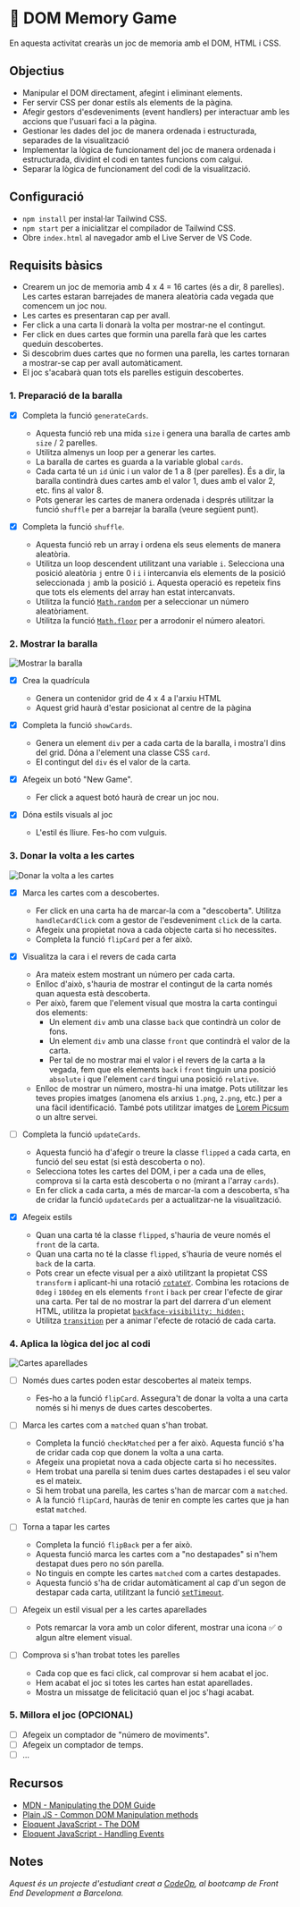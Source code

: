 # 🧠 DOM Memory Game

En aquesta activitat crearàs un joc de memoria amb el DOM, HTML i CSS.

## Objectius

- Manipular el DOM directament, afegint i eliminant elements.
- Fer servir CSS per donar estils als elements de la pàgina.
- Afegir gestors d'esdeveniments (event handlers) per interactuar amb les accions que l'usuari faci a la pàgina.
- Gestionar les dades del joc de manera ordenada i estructurada, separades de la visualització
- Implementar la lògica de funcionament del joc de manera ordenada i estructurada, dividint el codi en tantes funcions com calgui.
- Separar la lògica de funcionament del codi de la visualització.

## Configuració

- `npm install` per instal·lar Tailwind CSS.
- `npm start` per a inicialitzar el compilador de Tailwind CSS.
- Obre `index.html` al navegador amb el Live Server de VS Code.

## Requisits bàsics

- Crearem un joc de memoria amb 4 x 4 = 16 cartes (és a dir, 8 parelles).
  Les cartes estaran barrejades de manera aleatòria cada vegada que comencem un joc nou.
- Les cartes es presentaran cap per avall.
- Fer click a una carta li donarà la volta per mostrar-ne el contingut.
- Fer click en dues cartes que formin una parella farà que les cartes queduin descobertes.
- Si descobrim dues cartes que no formen una parella, les cartes tornaran a mostrar-se cap per avall automàticament.
- El joc s'acabarà quan tots els parelles estiguin descobertes.

### 1. Preparació de la baralla

- [x] Completa la funció `generateCards`.

  - Aquesta funció reb una mida `size` i genera una baralla de cartes amb `size` / 2 parelles.
  - Utilitza almenys un loop per a generar les cartes.
  - La baralla de cartes es guarda a la variable global `cards`.
  - Cada carta té un `id` únic i un valor de 1 a 8 (per parelles). És a dir, la baralla contindrà dues cartes amb el valor 1, dues amb el valor 2, etc. fins al valor 8.
  - Pots generar les cartes de manera ordenada i després utilitzar la funció `shuffle` per a barrejar la baralla (veure següent punt).

- [x] Completa la funció `shuffle`.

  - Aquesta funció reb un array i ordena els seus elements de manera aleatòria.
  - Utilitza un loop descendent utilitzant una variable `i`. Selecciona una posició aleatòria `j` entre 0 i `i` i intercanvia els elements de la posició seleccionada `j` amb la posició `i`. Aquesta operació es repeteix fins que tots els elements del array han estat intercanvats.
  - Utilitza la funció [`Math.random`](https://developer.mozilla.org/en-US/docs/Web/JavaScript/Reference/Global_Objects/Math/random) per a seleccionar un número aleatòriament.
  - Utilitza la funció [`Math.floor`](https://developer.mozilla.org/en-US/docs/Web/JavaScript/Reference/Global_Objects/Math/floor) per a arrodonir el número aleatori.

### 2. Mostrar la baralla

![Mostrar la baralla](img/img1.png)

- [x] Crea la quadrícula

  - Genera un contenidor grid de 4 x 4 a l'arxiu HTML
  - Aquest grid haurà d'estar posicionat al centre de la pàgina

- [x] Completa la funció `showCards`.

  - Genera un element `div` per a cada carta de la baralla, i mostra'l dins del grid. Dóna a l'element una classe CSS `card`.
  - El contingut del `div` és el valor de la carta.

- [x] Afegeix un botó "New Game".

  - Fer click a aquest botó haurà de crear un joc nou.

- [x] Dóna estils visuals al joc
  - L'estil és lliure. Fes-ho com vulguis.

### 3. Donar la volta a les cartes

![Donar la volta a les cartes](img/img2.png)

- [x] Marca les cartes com a descobertes.

  - Fer click en una carta ha de marcar-la com a "descoberta". Utilitza `handleCardClick` com a gestor de l'esdeveniment `click` de la carta.
  - Afegeix una propietat nova a cada objecte carta si ho necessites.
  - Completa la funció `flipCard` per a fer això.

- [x] Visualitza la cara i el revers de cada carta

  - Ara mateix estem mostrant un número per cada carta.
  - Enlloc d'això, s'hauria de mostrar el contingut de la carta només quan aquesta està descoberta.
  - Per això, farem que l'element visual que mostra la carta contingui dos elements:
    - Un element `div` amb una classe `back` que contindrà un color de fons.
    - Un element `div` amb una classe `front` que contindrà el valor de la carta.
    - Per tal de no mostrar mai el valor i el revers de la carta a la vegada, fem que els elements `back` i `front` tinguin una posició `absolute` i que l'element `card` tingui una posició `relative`.
  - Enlloc de mostrar un número, mostra-hi una imatge. Pots utilitzar les teves propies imatges (anomena els arxius `1.png`, `2.png`, etc.) per a una fàcil identificació. També pots utilitzar imatges de [Lorem Picsum](https://picsum.photos/) o un altre servei.

- [ ] Completa la funció `updateCards`.

  - Aquesta funció ha d'afegir o treure la classe `flipped` a cada carta, en funció del seu estat (si està descoberta o no).
  - Selecciona totes les cartes del DOM, i per a cada una de elles, comprova si la carta està descoberta o no (mirant a l'array `cards`).
  - En fer click a cada carta, a més de marcar-la com a descoberta, s'ha de cridar la funció `updateCards` per a actualitzar-ne la visualització.

- [x] Afegeix estils
  - Quan una carta té la classe `flipped`, s'hauria de veure només el `front` de la carta.
  - Quan una carta no té la classe `flipped`, s'hauria de veure només el `back` de la carta.
  - Pots crear un efecte visual per a això utilitzant la propietat CSS `transform` i aplicant-hi una rotació [`rotateY`](https://developer.mozilla.org/en-US/docs/Web/CSS/transform-function/rotateY). Combina les rotacions de `0deg` i `180deg` en els elements `front` i `back` per crear l'efecte de girar una carta. Per tal de no mostrar la part del darrera d'un element HTML, utilitza la propietat [`backface-visibility: hidden;`](https://developer.mozilla.org/en-US/docs/Web/CSS/backface-visibility)
  - Utilitza [`transition`](https://developer.mozilla.org/en-US/docs/Web/CSS/CSS_Transitions/Using_CSS_transitions) per a animar l'efecte de rotació de cada carta.

### 4. Aplica la lògica del joc al codi

![Cartes aparellades](img/img3.png)

- [ ] Només dues cartes poden estar descobertes al mateix temps.

  - Fes-ho a la funció `flipCard`. Assegura't de donar la volta a una carta només si hi menys de dues cartes descobertes.

- [ ] Marca les cartes com a `matched` quan s'han trobat.

  - Completa la funció `checkMatched` per a fer això. Aquesta funció s'ha de cridar cada cop que donem la volta a una carta.
  - Afegeix una propietat nova a cada objecte carta si ho necessites.
  - Hem trobat una parella si tenim dues cartes destapades i el seu valor es el mateix.
  - Si hem trobat una parella, les cartes s'han de marcar com a `matched`.
  - A la funció `flipCard`, hauràs de tenir en compte les cartes que ja han estat `matched`.

- [ ] Torna a tapar les cartes

  - Completa la funció `flipBack` per a fer això.
  - Aquesta funció marca les cartes com a "no destapades" si n'hem destapat dues pero no són parella.
  - No tinguis en compte les cartes `matched` com a cartes destapades.
  - Aquesta funció s'ha de cridar automàticament al cap d'un segon de destapar cada carta, utilitzant la funció [`setTimeout`](https://developer.mozilla.org/en-US/docs/Web/API/setTimeout).

- [ ] Afegeix un estil visual per a les cartes aparellades

  - Pots remarcar la vora amb un color diferent, mostrar una icona ✅ o algun altre element visual.

- [ ] Comprova si s'han trobat totes les parelles

  - Cada cop que es faci click, cal comprovar si hem acabat el joc.
  - Hem acabat el joc si totes les cartes han estat aparellades.
  - Mostra un missatge de felicitació quan el joc s'hagi acabat.

### 5. Millora el joc (OPCIONAL)

- [ ] Afegeix un comptador de "número de moviments".
- [ ] Afegeix un comptador de temps.
- [ ] ...

## Recursos

- [MDN - Manipulating the DOM Guide](https://developer.mozilla.org/en-US/docs/Learn/JavaScript/Client-side_web_APIs/Manipulating_documents)
- [Plain JS - Common DOM Manipulation methods](https://plainjs.com/javascript/manipulation/)
- [Eloquent JavaScript - The DOM](https://eloquentjavascript.net/14_dom.html)
- [Eloquent JavaScript - Handling Events](https://eloquentjavascript.net/15_event.html)

## Notes

_Aquest és un projecte d'estudiant creat a [CodeOp](http://CodeOp.tech), al bootcamp de Front End Development a Barcelona._
